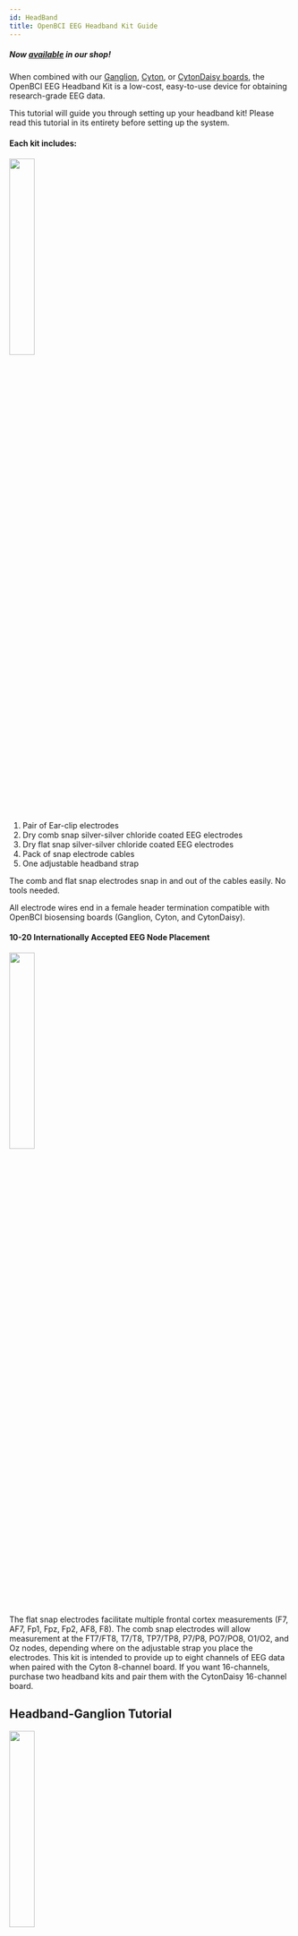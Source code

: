 ```yaml
---
id: HeadBand
title: OpenBCI EEG Headband Kit Guide
---
```


##### Now [available](https://shop.openbci.com/collections/frontpage/products/openbci-eeg-headband-kit?variant=8120393760782) in our shop!

When combined with our [Ganglion](https://shop.openbci.com/collections/frontpage/products/ganglion-board), [Cyton](https://shop.openbci.com/collections/frontpage/products/cyton-biosensing-board-8-channel?variant=38958638542), or [CytonDaisy boards](https://shop.openbci.com/products/cyton-daisy-biosensing-boards-16-channel), the OpenBCI EEG Headband Kit is a low-cost, easy-to-use device for obtaining research-grade EEG data.

This tutorial will guide you through setting up your headband kit! Please read this tutorial in its entirety before setting up the system.

#### Each kit includes:

<img src="https://github.com/OpenBCI/Documentation/blob/master/website/docs/assets/headband-images/headband_kit_full.png?raw=true" width="30%" />

1.  Pair of Ear-clip electrodes
2.  Dry comb snap silver-silver chloride coated EEG electrodes
3.  Dry flat snap silver-silver chloride coated EEG electrodes
4.  Pack of snap electrode cables 
5.  One adjustable headband strap

The comb and flat snap electrodes snap in and out of the cables easily. No tools needed. 

All electrode wires end in a female header termination compatible with OpenBCI biosensing boards (Ganglion, Cyton, and CytonDaisy).

#### 10-20 Internationally Accepted EEG Node Placement

<img src="https://github.com/openbci-archive/Docs/blob/master/assets/headband-images/10-20%20Placement.jpg?raw=true" width="30%" />

The flat snap electrodes facilitate multiple frontal cortex measurements (F7, AF7, Fp1, Fpz, Fp2, AF8, F8). The comb snap electrodes will allow measurement at the FT7/FT8, T7/T8, TP7/TP8, P7/P8, PO7/PO8, O1/O2, and Oz nodes, depending where on the adjustable strap you place the electrodes. This kit is intended to provide up to eight channels of EEG data when paired with the Cyton 8-channel board. If you want 16-channels, purchase two headband kits and pair them with the CytonDaisy 16-channel board.

## Headband-Ganglion Tutorial

<img src="https://github.com/openbci-archive/Docs/blob/master/assets/headband-images/Headband_Ganglion_Front.JPG?raw=true" width="30%" />

The Ganglion board supports four channels of EEG/EMG/EEG input and can stream data over [bluetooth](Ganglion/08-Ganglion_Data_Format.md) or [wifi](../../GettingStarted/Boards/03-Wifi_Getting_Started_Guide.md). In this tutorial we will show you how to obtain two frontal lobe measurements and two temporal lobe measurements using the four channels of the Ganglion and stream the data over bluetooth!

<img src="https://github.com/openbci-archive/Docs/blob/master/assets/headband-images/Ganglion.JPG?raw=true" width="30%" />

#### Battery

All OpenBCI boards ship with a 2-pin standard JST compatible 4-AA battery holder OR a compact, rechargeable lithium polymer 3.7V battery and USB charger.

#### Hardware

Your Ganglion may have shipped with orange protective cellophane over switches sw1 - sw4. After you've peeled the protective layer off, and flipped the switches to **down** position, they will look like the image below. Please do not skip this step.

<img src="https://github.com/openbci-archive/Docs/blob/master/assets/headband-images/Ganglion_Switch.JPG?raw=true" width="30%" />

See the [Ganglion Hardware page](Ganglion/02-Ganglion.md#inverting-input-select-switches) for a detailed explanation of why we flip the four channel switches to **down**.

<img src="https://github.com/openbci-archive/Docs/blob/master/assets/headband-images/Ganglion_Headband_Pins.JPG?raw=true" width="30%" />

**Steps**

1.  Connect one earclip electrode to the top D_G (driven ground) pin, as shown above.
2.  Connect the second earclip electrode to the top REF pin, as shown above.
3.  Connect the female terminations of the two flat snap electrodes and two comb electrodes to top pins 1-4, shown above. (The order of pin connections is up to user preference.)
4.  Place the velcro headband between the snap end of a cable and a snap electrode, making sure to align with the hole in the headband, then press the electrode into place.

| GUI Channel | Electrode | Ganglion Board Pin | Electrode Type |
| ----------- | --------- | ------------------ | -------------- |
| 1           | Fp1       | Top +1 pin         | Flat snap      |
| 2           | Fp2       | Top +2 pin         | Flat snap      |
| 3           | TP7       | Top +3 pin         | Comb Snap      |
| 4           | TP8       | Top +4 pin         | Comb Snap      |
| -           | A1        | Top D_G pin        | Ear clip       |
| -           | A2        | Top REF pin        | Ear clip       |

**Assembling the Headband**

The placement of nodes on the headband is best represented in the following image:

<img src="https://github.com/openbci-archive/Docs/blob/master/assets/headband-images/EEG%20Nodes_Updated_Ganglion.png?raw=true" width="30%" />

In this diagram, the red circles represent areas where flat electrodes can be placed, and the blue circles represent areas where comb electrodes can be placed. This placement is ultimately up to you, and the areas that you wish to record. However, a general suggestion for standard electrode placement is outlined in yellow.

To attach the electrodes to the headband:

1.  Place the cable head on the rough side of the velcro
2.  Place the electrode on the soft side of the velcro
3.  Snap the two pieces together, with the velcro in between, to secure them.

#### OpenBCI Software

Now that you've finished with the hardware set-up, the next step is to set up the GUI! Follow the GUI [tutorial](GettingStarted/Boards/02-Ganglion_Getting_Started_Guide.md#download-install-run-the-openbci-gui) to prepare your computer to communicate with your Ganglion.

Once you've downloaded the GUI zip file per tutorial instructions, fire up the GUI [as shown in this YouTube video!](http://www.youtube.com/watch?v=NAM6eOA4a8Y)

<img src="https://github.com/openbci-archive/Docs/blob/master/assets/images/headband_gui_ganglion.jpeg?raw=true" width="30%" />

Notice the sharp peak-trough-peak wave behavior in the upper left time series window of the GUI. The first peak corresponds with the initiation of an eye blink, the trough immediately after shows a dip in alpha brain waves that syncs to the eye's closing for a fraction of a second! The peak immediately **after** the trough corresponds to the brain signals to the eyelid to reopen, thus concluding the blink cycle.

The band power window in the lower right of the GUI shows the relative strengths of the user's alpha, beta, gamma, delta, and theta brain waves. The GUI and Ganglion work together to separate and categorize brain waves based on characteristics like frequency and amplitude.

<img src="https://github.com/openbci-archive/Docs/blob/master/assets/headband-images/GUI_Ganglion.png?raw=true" width="30%" />

In the picture above, you can see the Ganglion Signal window in the lower left of the GUI. This widget helps users establish a quality connection for each electrode. For most bioelectrical measurements, you want the skin-electrode contact surface impedance to be low. Two of the four channels show lower impedance (these happen to be the flat snap electrodes that are touching the skin over the frontal cortex). This connection must be good, hence the green light to the left of the impedance value. If the impedance light in the GUI is red, you can improve the connection by making sure the electrodes are secured against the skin and making good contact. You may find it helpful to add a little [electrode paste](https://shop.openbci.com/collections/frontpage/products/ten20-conductive-paste-2oz-jars?variant=31373533198) to boost conductivity of the Ag-AgCl coating on the electrodes.

Another widget shown in the picture above is the Focus widget. When the alpha waves are (relatively) high and beta waves are low, the GUI translates this to a focused state. **Download the latest [GUI 5.x.x](https://github.com/OpenBCI/OpenBCI_GUI/releases) with updated Focus Widget.**

## Headband-Cyton Tutorial

<img src="https://github.com/openbci-archive/Docs/blob/master/assets/headband-images/Headband_Cyton_Front.JPG?raw=true" width="30%" />

The Cyton board supports eight channels of EEG/EMG/EEG input and can stream data over [bluetooth](Cyton/03-Cyton_Data_Format.md) or [wifi](../../GettingStarted/Boards/03-Wifi_Getting_Started_Guide.md). In this tutorial we will show you how to obtain three frontal lobe measurements and five temporal lobe measurements and stream the data over bluetooth!

#### Battery

All OpenBCI boards ship with a 2-pin standard JST compatible 4-AA battery holder OR a compact, rechargeable lithium polymer 3.7V battery and USB charger.

#### Hardware

<img src="https://github.com/openbci-archive/Docs/blob/master/assets/headband-images/Cyton_Headband_Pins.JPG?raw=true" width="30%" />

As shown above:

1.  Connect one earclip electrode to the bottom BIAS pin
2.  Connect the second earclip electrode to the bottom SRB pin
3.  Connect the female terminations of the three flat snap electrodes to bottom pins 1-3 (labeled N1P, N2P, and N3P). (The order of pin connections is up to user preference.)
4.  Connect the female terminations of up to five comb electrodes to bottom pins 4-8 (labeled N4P through N8P). (The order of pin connections is up to user preference.)
5.  Place the velcro headband between the snap end of a cable and a snap electrode, making sure to align with the hole in the headband, then press the electrode into place.

| GUI Channel | Electrode | Cyton Board Pin | Electrode Type |
| ----------- | --------- | --------------- | -------------- |
| 1           | Fp1       | Bottom N1P pin  | Flat snap      |
| 2           | Fp2       | Bottom N2P pin  | Flat snap      |
| 3           | Fpz       | Bottom N3P pin  | Flat snap      |
| 4           | TP7       | Bottom N4P pin  | Comb Snap      |
| 5           | TP8       | Bottom N5P pin  | Comb Snap      |
| 6           | P7        | Bottom N6P pin  | Comb Snap      |
| 7           | P8        | Bottom N7P pin  | Comb Snap      |
| 8           | Oz        | Bottom N8P pin  | Comb Snap      |
| -           | A1        | Bottom SRB pin  | Ear clip       |
| -           | A2        | Bottom BIAS pin | Ear clip       |

**Assembling the Headband**

The placement of nodes on the headband is best represented in the following image:

<img src="https://github.com/openbci-archive/Docs/blob/master/assets/headband-images/EEG%20Nodes_Updated_Cyton.png?raw=true" width="30%" />

In this diagram, the red circles represent areas where flat electrodes can be placed, and the blue circles represent areas where comb electrodes can be placed. This placement is ultimately up to you, and the areas that you wish to record. However, a general suggestion for standard electrode placement is outlined in yellow.

To attach the electrodes to the headband:

1.  Place the cable head on the rough side of the velcro
2.  Place the electrode on the soft side of the velcro
3.  Snap the two pieces together, with the velcro in between, to secure them.

#### OpenBCI Software

Now that you've finished with the hardware set-up, the next step is to set up the GUI! Follow the GUI [tutorial](Software/OpenBCISoftware/01-OpenBCI_GUI.md) to prepare your computer to communicate with your Cyton.

Once you've installed the GUI by following the tutorial, fire it up [as shown in this YouTube video!](http://www.youtube.com/watch?v=XktF8OhHH4A)

<img src="https://github.com/openbci-archive/Docs/blob/master/assets/images/headband_gui_cyton.jpeg?raw=true" width="30%" />

Play around with the vertical scale, filter, frequency range to see the effect on the raw data. The following screenshot shows an example of what your live-streamed brain data might look like.

<img src="https://github.com/openbci-archive/Docs/blob/master/assets/headband-images/GUI_Cyton_B.png?raw=true" width="50%" />

For more details on the various GUI functions, scroll up to the OpenBCI Software section of the Headband-Ganglion Tutorial above.

For cool project ideas, head over to the [**Example Projects**](https://docs.openbci.com/Examples/ExamplesLanding) Directory!

**Use Cases for OpenBCI GUI**

-   OpenBCI device owners want to visualize their brainwaves!
-   Many of the researchers, hackers and students alike who purchase OpenBCI devices want to use them to acquire data as soon as their device arrives.
-   Users use macOS, Windows and Linux to acquire data
-   Users want to filter incoming data in real time
-   Users want to make their own experiments to test their awesome theories or duplicate state of the art research at home!
-   Users struggle to get prerequisites properly installed to get data on their own from OpenBCI Cyton and Ganglion.
-   Users want to stream data into their own custom applications such as MATLAB.


## Headband Tips and Signal Troubleshooting

Steps to fix RAILED error in the GUI Time Series widget:

1. Open the GUI and hit ‘Start Session’
2. Before streaming data, open Hardware settings
3. Set Gain to 8x or 12x, then hit ‘send’
4. hit 'Start Streaming'

If you are seeing RAILED error, the default gain 24x may be too high for you. The optimal gain will vary depending on the individual user’s skin impedance.

#### General suggestions
-   Moisten	a	Q-Tip	in	rubbing	alcohol,	and	scrub	the	surface	of	the	head	directly	underneath	the	contact	point	for	each	electrode.	This	will	remove	oil/debris	from	the	skin,	resulting	in	a	better	signal.		Then	place	the	headband	on	the	head,	with	the	center	electrode in	the	center	of	the	forehead.	
-   *Optional* - The flat and snap electrodes can be used with [electrode gel](https://shop.openbci.com/collections/frontpage/products/electrodegel). Inject electrode gel into the contact area using any standard small syringe. This will improve signal quality by lowering the skin-electrode impedance.
-   We recommend using a thin, flat tool to remove the flat snap electrodes. Un-snap it with the help of a thin screwdriver.

-   
**What You Can Do with OpenBCI GUI and Software Stack**

-   Visualize data from every OpenBCI device: Ganglion, Cyton, Cyton with Daisy, and the WiFi Shield
-   Playback files using GUI
-   Run as a native application on macOS, Windows, and Linux.
-   Apply filters and other data processing tools to quickly clean raw data in real time
-   Use the GUI as a networking system to move data out of GUI into other apps over UDP, OSC, LSL, and Serial.
-   Send data to [MATLAB](Software/CompatibleThirdPartySoftware/01-Matlab.md), Neuropype (using LSL), and other [third-party softwares.](Software/SoftwareLanding.md)
-   Analyze data with [Python and Brainflow](ForDevelopers/01-SoftwareDevelopment.md#brainflow---python)
-   [Create a widget framework](Software/OpenBCISoftware/02_GUI_Widget_Guide.md#custom-widget) that allows users to create their own experiments.
-   Output data into a saved file for later offline processing.
-   [Customize the layout](Software/OpenBCISoftware/01-OpenBCI_GUI.md#customize-your-layout), change the gain, toggle on/off, check impedance of individual channels of the CytonDaisy board (or any connected OpenBCI board) directly in the GUI!
-   Access built-in widgets such as Focus Widget, Band Power, Accelerometer, EEG Head Plot, and MUCH more

As always, don't hesitate to email us at [support@openbci.com](mailto:support@openbci.com) for assistance!

